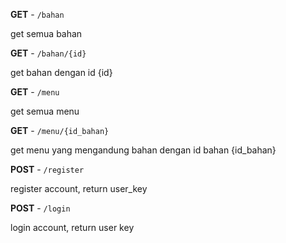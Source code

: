 **GET** - `/bahan`

get semua bahan


**GET** - `/bahan/{id}`

get bahan dengan id {id}


**GET** - `/menu`

get semua menu


**GET** - `/menu/{id_bahan}`

get menu yang mengandung bahan dengan id bahan {id_bahan}

**POST** - `/register`

register account, return user_key

**POST** - `/login`

login account, return user key
